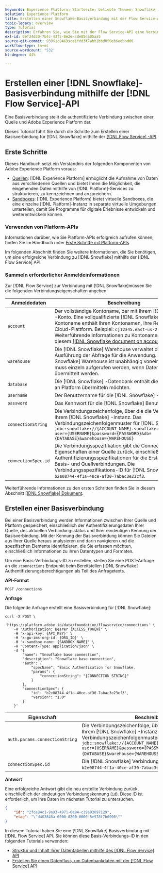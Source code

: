 ```yaml
---
keywords: Experience Platform; Startseite; beliebte Themen; Snowflake; snowflake
solution: Experience Platform
title: Erstellen einer Snowflake-Basisverbindung mit der Flow Service-API
topic-legacy: overview
type: Tutorial
description: Erfahren Sie, wie Sie mit der Flow Service-API eine Verbindung zwischen Adobe Experience Platform und Snowflake herstellen.
exl-id: 0ef34d30-7b4c-43f5-8e2e-cde05da05aa5
source-git-commit: 93061c84639ca1fdd3f7abb1bbd050eb6eebbdd6
workflow-type: tm+mt
source-wordcount: '532'
ht-degree: 44%

---
```


# Erstellen einer [!DNL Snowflake]-Basisverbindung mithilfe der [!DNL Flow Service]-API

Eine Basisverbindung stellt die authentifizierte Verbindung zwischen einer Quelle und Adobe Experience Platform dar.

Dieses Tutorial führt Sie durch die Schritte zum Erstellen einer Basisverbindung für [!DNL Snowflake] mithilfe der [[!DNL Flow Service] -API](https://www.adobe.io/experience-platform-apis/references/flow-service/).

## Erste Schritte

Dieses Handbuch setzt ein Verständnis der folgenden Komponenten von Adobe Experience Platform voraus:

* [Quellen](../../../../home.md): [!DNL Experience Platform] ermöglicht die Aufnahme von Daten aus verschiedenen Quellen und bietet Ihnen die Möglichkeit, die eingehenden Daten mithilfe von [!DNL Platform]-Services zu strukturieren, zu kennzeichnen und anzureichern.
* [Sandboxes](../../../../../sandboxes/home.md): [!DNL Experience Platform] bietet virtuelle Sandboxes, die eine einzelne [!DNL Platform]-Instanz in separate virtuelle Umgebungen unterteilen, damit Sie Programme für digitale Erlebnisse entwickeln und weiterentwickeln können.

### Verwenden von Platform-APIs

Informationen darüber, wie Sie Platform-APIs erfolgreich aufrufen können, finden Sie im Handbuch unter [Erste Schritte mit Platform-APIs](../../../../../landing/api-guide.md).

Im folgenden Abschnitt finden Sie weitere Informationen, die Sie benötigen, um eine erfolgreiche Verbindung zu [!DNL Snowflake] mithilfe der [!DNL Flow Service] API.

### Sammeln erforderlicher Anmeldeinformationen

Zur [!DNL Flow Service] zur Verbindung mit [!DNL Snowflake]müssen Sie die folgenden Verbindungseigenschaften angeben:

| Anmeldedaten | Beschreibung |
| --- | --- |
| `account` | Der vollständige Kontoname, der mit Ihrem [!DNL Snowflake] -Konto. Eine vollqualifizierte [!DNL Snowflake] Der Kontoname enthält Ihren Kontonamen, Ihre Region und Ihre Cloud-Plattform. Beispiel: `cj12345.east-us-2.azure`. Weiterführende Informationen zu Kontonamen finden Sie in diesem [[!DNL Snowflake document on account identifiers]](https://docs.snowflake.com/en/user-guide/admin-account-identifier.html). |
| `warehouse` | Die [!DNL Snowflake] Warehouse verwaltet den Prozess der Ausführung der Abfrage für die Anwendung. Jeder [!DNL Snowflake] Warehouse ist unabhängig voneinander und muss einzeln aufgerufen werden, wenn Daten an Platform übermittelt werden. |
| `database` | Die [!DNL Snowflake] -Datenbank enthält die Daten, die Sie an Platform übermitteln möchten. |
| `username` | Der Benutzername für die [!DNL Snowflake] -Konto. |
| `password` | Das Kennwort für die [!DNL Snowflake] Benutzerkonto. |
| `connectionString` | Die Verbindungszeichenfolge, über die die Verbindung zu Ihrem [!DNL Snowflake] -Instanz. Das Verbindungszeichenfolgenmuster für [!DNL Snowflake] is `jdbc:snowflake://{ACCOUNT_NAME}.snowflakecomputing.com/?user={USERNAME}&password={PASSWORD}&db={DATABASE}&warehouse={WAREHOUSE}` |
| `connectionSpec.id` | Die Verbindungsspezifikation gibt die Connector-Eigenschaften einer Quelle zurück, einschließlich der Authentifizierungsspezifikationen für die Erstellung der Basis- und Quellverbindungen. Die Verbindungsspezifikations-ID für [!DNL Snowflake] ist `b2e08744-4f1a-40ce-af30-7abac3e23cf3`. |

Weiterführende Informationen zu den ersten Schritten finden Sie in diesem Abschnitt [[!DNL Snowflake] Dokument](https://docs.snowflake.com/en/user-guide/key-pair-auth.html).

## Erstellen einer Basisverbindung

Bei einer Basisverbindung werden Informationen zwischen Ihrer Quelle und Platform gespeichert, einschließlich der Authentifizierungsdaten Ihrer Quelle, des aktuellen Verbindungsstatus und Ihrer eindeutigen Kennung der Basisverbindung. Mit der Kennung der Basisverbindung können Sie Dateien aus Ihrer Quelle heraus analysieren und darin navigieren und die spezifischen Elemente identifizieren, die Sie erfassen möchten, einschließlich Informationen zu ihren Datentypen und Formaten.

Um eine Basis-Verbindungs-ID zu erstellen, stellen Sie eine POST-Anfrage an die `/connections` Endpunkt beim Bereitstellen [!DNL Snowflake] Authentifizierungsberechtigungen als Teil des Anfragetexts.

**API-Format**

```https
POST /connections
```

**Anfrage**

Die folgende Anfrage erstellt eine Basisverbindung für [!DNL Snowflake]:

```shell
curl -X POST \
    'https://platform.adobe.io/data/foundation/flowservice/connections' \
    -H 'Authorization: Bearer {ACCESS_TOKEN}' \
    -H 'x-api-key: {API_KEY}' \
    -H 'x-gw-ims-org-id: {ORG_ID}' \
    -H 'x-sandbox-name: {SANDBOX_NAME}' \
    -H 'Content-Type: application/json' \
    -d '{
        "name": "Snowflake base connection",
        "description": "Snowflake base connection",
        "auth": {
            "specName": "Basic Authentication for Snowflake,
            "params": {
                "connectionString": "{CONNECTION_STRING}"
            }
        },
        "connectionSpec": {
            "id": "b2e08744-4f1a-40ce-af30-7abac3e23cf3",
            "version": "1.0"
        }
    }'
```

| Eigenschaft | Beschreibung |
| -------- | ----------- |
| `auth.params.connectionString` | Die Verbindungszeichenfolge, über die die Verbindung zu Ihrem [!DNL Snowflake] -Instanz. Das Verbindungszeichenfolgenmuster für [!DNL Snowflake] is `jdbc:snowflake://{ACCOUNT_NAME}.snowflakecomputing.com/?user={USERNAME}&password={PASSWORD}&db={DATABASE}&warehouse={WAREHOUSE}`. |
| `connectionSpec.id` | Die [!DNL Snowflake] Verbindungsspezifikations-ID: `b2e08744-4f1a-40ce-af30-7abac3e23cf3`. |

**Antwort**

Eine erfolgreiche Antwort gibt die neu erstellte Verbindung zurück, einschließlich der eindeutigen Verbindungskennung (`id`). Diese ID ist erforderlich, um Ihre Daten im nächsten Tutorial zu untersuchen.

```json
{
    "id": "2fce94c1-9a93-4971-8e94-c19a93097129",
    "etag": "\"d403848a-0000-0200-0000-5e978f7b0000\""
}
```

In diesem Tutorial haben Sie eine [!DNL Snowflake] Basisverbindung mit [!DNL Flow Service] API. Sie können diese Basis-Verbindungs-ID in den folgenden Tutorials verwenden:

* [Struktur und Inhalt Ihrer Datentabellen mithilfe des [!DNL Flow Service] API](../../explore/tabular.md)
* [Erstellen Sie einen Datenfluss, um Datenbankdaten mit der [!DNL Flow Service] API](../../collect/database-nosql.md)

